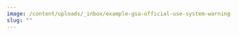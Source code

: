 ```yaml
---
image: /content/uploads/_inbox/example-gsa-official-use-system-warning-blue-bg-sm-comp.png
slug: ""
---
```

